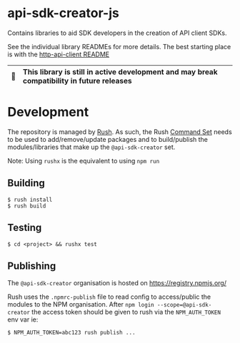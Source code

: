# api-sdk-creator-js

Contains libraries to aid SDK developers in the creation of API client SDKs.

See the individual library READMEs for more details. The best starting place is with the
[http-api-client README](http-api-client/README.md)

| :memo: | This library is still in active development and may break compatibility in future releases |
|--------|:------------------------------------------------------------------------------------------|

# Development

The repository is managed by [Rush](https://rushjs.io). As such, the Rush [Command Set](https://rushjs.io/pages/commands/rush_add/) needs to be used to add/remove/update packages and to build/publish the modules/libraries that make up the `@api-sdk-creator` set.

Note: Using `rushx` is the equivalent to using `npm run`

## Building

```shell script
$ rush install
$ rush build
```

## Testing

```shell script
$ cd <project> && rushx test
```

## Publishing

The `@api-sdk-creator` organisation is hosted on https://registry.npmjs.org/

Rush uses the `.npmrc-publish` file to read config to access/public the modules to the NPM
organisation. After `npm login --scope=@api-sdk-creator` the access token should be given to rush via the
`NPM_AUTH_TOKEN` env var ie:

```shell
$ NPM_AUTH_TOKEN=abc123 rush publish ...
```

